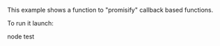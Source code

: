 This example shows a function to "promisify" callback based functions.

To run it launch:

node test